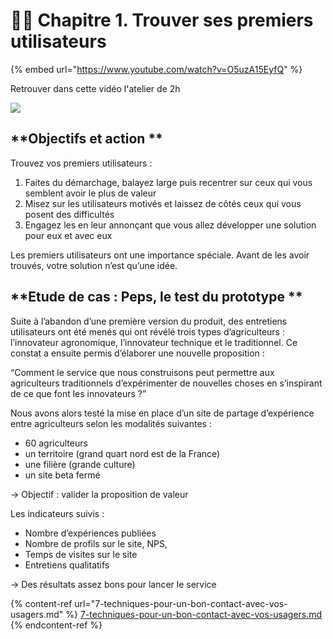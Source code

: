 # 🙋‍♀️ Chapitre 1. Trouver ses premiers utilisateurs

{% embed url="https://www.youtube.com/watch?v=O5uzA15EyfQ" %}

Retrouver dans cette vidéo l'atelier de 2h 

![](https://lh4.googleusercontent.com/G0sHZCcGLLMxUgyko3g0Wcr29Vq2URzEtDunNqmWEtOhv1mzVTgxCN1rIuLY0KGn-76fi9dpetVfC9mFhy9SR56DjxVaZpnZO9yxLFo_XFHDfoXi_AyAioo_nF96pk1j2OFkg3s2)

## **Objectifs et action  **

Trouvez vos premiers utilisateurs :

1. Faites du démarchage, balayez large puis recentrer sur ceux qui vous semblent avoir le plus de valeur
2. Misez sur les utilisateurs motivés et laissez de côtés ceux qui vous posent des difficultés
3. Engagez les en leur annonçant que vous allez développer une solution pour eux et avec eux

Les premiers utilisateurs ont une importance spéciale. Avant de les avoir trouvés, votre solution n’est qu’une idée. 

## **Etude de cas : Peps, le test du prototype **

Suite à l’abandon d’une première version du produit, des entretiens utilisateurs ont été menés qui ont révélé trois types d’agriculteurs : l’innovateur agronomique, l’innovateur technique et le traditionnel. Ce constat a ensuite permis d’élaborer une nouvelle proposition : 

“Comment le service que nous construisons peut permettre aux agriculteurs traditionnels d’expérimenter de nouvelles choses en s’inspirant de ce que font les innovateurs ?”

Nous avons alors testé la mise en place d’un site de partage d’expérience  entre agriculteurs selon les modalités suivantes : 

* 60 agriculteurs
* un territoire (grand quart nord est de la France)
* une filière (grande culture)
* un site beta fermé

→ Objectif : valider la proposition de valeur

Les indicateurs suivis : 

* Nombre d’expériences publiées
* Nombre de profils sur le site, NPS, 
* Temps de visites sur le site
* Entretiens qualitatifs

→ Des résultats assez bons pour lancer le service

{% content-ref url="7-techniques-pour-un-bon-contact-avec-vos-usagers.md" %}
[7-techniques-pour-un-bon-contact-avec-vos-usagers.md](7-techniques-pour-un-bon-contact-avec-vos-usagers.md)
{% endcontent-ref %}

